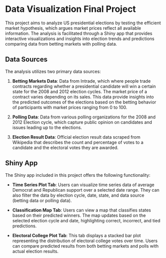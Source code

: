 # Data Visualization Final Project

This project aims to analyze US presidential elections by testing the efficient market hypothesis, which argues market prices reflect all available information. The analysis is facilitated through a Shiny app that provides interactive visualizations and insights into election trends and predictions comparing data from betting markets with polling data.

## Data Sources

The analysis utilizes two primary data sources:

1. **Betting Markets Data**: Data from Intrade, which where people trade contracts regarding whether a presidential candidate will win a certain state for the 2008 and 2012 election cycles. The market price of a contract varies depending on its sales. This data provide insights into the predicted outcomes of the elections based on the betting behavior of participants with market prices ranging from 0 to 100.

2. **Polling Data**: Data from various polling organizations for the 2008 and 2012 Election cycle, which capture public opinion on candidates and issues leading up to the elections.

4. **Election Result Data**: Official election result data scraped from Wikipedia that describes the count and percentage of votes to a candidate and the electoral votes they are awarded. 

## Shiny App

The Shiny app included in this project offers the following functionality:

- **Time Series Plot Tab**: Users can visualize time series data of average Democrat and Republican support over a selected date range. They can also filter the data by election cycle, date, state, and data source (betting data or polling data).

- **Classification Map Tab**: Users can view a map that classifies states based on their predicted winners. The map updates based on the selected election cycle and date, highlighting correct, incorrect, and tied predictions.

- **Electoral College Plot Tab**: This tab displays a stacked bar plot representing the distribution of electoral college votes over time. Users can compare predicted results from both betting markets and polls with actual election results.
